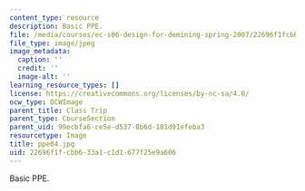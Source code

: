 ```yaml
---
content_type: resource
description: Basic PPE.
file: /media/courses/ec-s06-design-for-demining-spring-2007/22696f1fcbb633a1c1d1677f25e9a606_ppe04.jpg
file_type: image/jpeg
image_metadata:
  caption: ''
  credit: ''
  image-alt: ''
learning_resource_types: []
license: https://creativecommons.org/licenses/by-nc-sa/4.0/
ocw_type: OCWImage
parent_title: Class Trip
parent_type: CourseSection
parent_uid: 99ecbfa6-ce5e-d537-8b6d-181d91efeba3
resourcetype: Image
title: ppe04.jpg
uid: 22696f1f-cbb6-33a1-c1d1-677f25e9a606
---
```

Basic PPE.